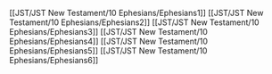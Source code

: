 [[JST/JST New Testament/10 Ephesians/Ephesians1]]
[[JST/JST New Testament/10 Ephesians/Ephesians2]]
[[JST/JST New Testament/10 Ephesians/Ephesians3]]
[[JST/JST New Testament/10 Ephesians/Ephesians4]]
[[JST/JST New Testament/10 Ephesians/Ephesians5]]
[[JST/JST New Testament/10 Ephesians/Ephesians6]]

